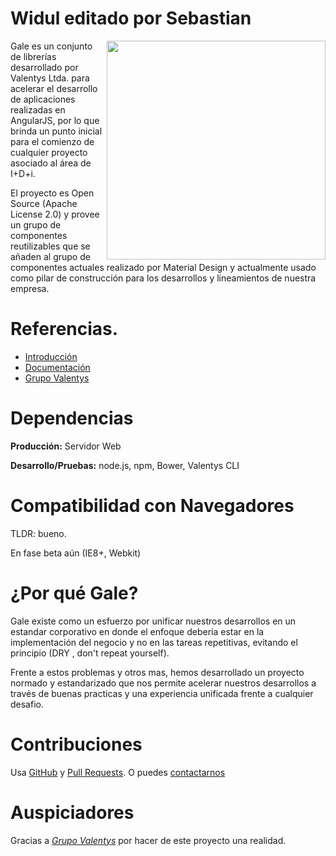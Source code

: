 Widul editado por Sebastian
=====================

<img src="https://dl.dropboxusercontent.com/u/24087768/GrupoValentys/Logos/Grupo-Valentys%20-%20Negro.png" align="right" width="350px" />

Gale es un conjunto de librerías desarrollado por Valentys Ltda. para acelerar el desarrollo de aplicaciones realizadas en AngularJS, por lo que brinda un punto inicial para el comienzo de cualquier proyecto asociado al área de I+D+i.

El proyecto es Open Source (Apache License 2.0) y provee un grupo de componentes reutilizables que se añaden al grupo de componentes actuales realizado por Material Design y actualmente usado como pilar de construcción para los desarrollos y lineamientos de nuestra empresa.


Referencias.
============

- [Introducción](https://dl.dropboxusercontent.com/u/24087768/Gale/Gale%20v2.0.1.pdf)
- [Documentación](http://gale-docs.azurewebsites.net/)
- [Grupo Valentys](http://www.valentys.com)


Dependencias
=============

__Producción:__ Servidor Web

__Desarrollo/Pruebas:__ node.js, npm, Bower, Valentys CLI

Compatibilidad con Navegadores
===============================

TLDR: bueno.

En fase beta aún (IE8+, Webkit)

¿Por qué Gale?
===============

Gale existe como un esfuerzo por unificar nuestros desarrollos en un
estandar corporativo en donde el enfoque debería estar en la implementación del negocio y no
en las tareas repetitivas, evitando el principio (DRY , don't repeat yourself).

Frente a estos problemas y otros mas, hemos desarrollado un proyecto normado y estandarizado
que nos permite acelerar nuestros desarrollos a través de buenas practicas y una experiencia
unificada frente a cualquier desafio.


Contribuciones
===============

Usa [GitHub](https://github.com/GrupoValentys/Gale-Starter-Project/issues) y [Pull Requests](https://github.com/GrupoValentys/Gale-Starter-Project/pulls).
O puedes [contactarnos](mailto:dmunoz@valentys.com)

Auspiciadores
==============

Gracias a _[Grupo Valentys](http://www.valentys.com)_ por hacer de este proyecto una realidad.
